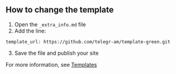 ## How to change the template

1. Open the `_extra_info.md` file
2. Add the line:  
```
template_url: https://github.com/telegr-am/template-green.git
```
3. Save the file and publish your site

For more information, see [Templates](/templates)
